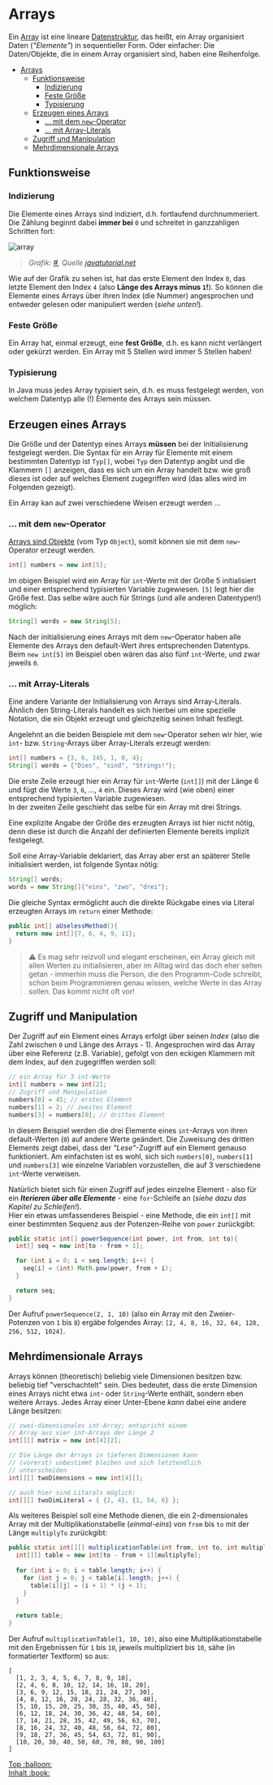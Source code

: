 # Arrays

Ein [Array](https://de.wikipedia.org/wiki/Feld_(Datentyp)) ist eine lineare [Datenstruktur](https://de.wikipedia.org/wiki/Datenstruktur), das heißt, ein Array organisiert Daten (_"Elemente"_) in sequentieller Form. Oder einfacher: Die Daten/Objekte, die in einem Array organisiert sind, haben eine Reihenfolge.  

- [Arrays](#arrays)
  - [Funktionsweise](#funktionsweise)
    - [Indizierung](#indizierung)
    - [Feste Größe](#feste-größe)
    - [Typisierung](#typisierung)
  - [Erzeugen eines Arrays](#erzeugen-eines-arrays)
    - [... mit dem `new`-Operator](#-mit-dem-new-operator)
    - [... mit Array-Literals](#-mit-array-literals)
  - [Zugriff und Manipulation](#zugriff-und-manipulation)
  - [Mehrdimensionale Arrays](#mehrdimensionale-arrays)

## Funktionsweise

### Indizierung
Die Elemente eines Arrays sind indiziert, d.h. fortlaufend durchnummeriert. Die Zählung beginnt dabei **immer bei** `0` und schreitet in ganzzahligen Schritten fort:

![array](../assets/images/array.jpeg)  
> _Grafik: [#](../assets/images/array.jpeg), Quelle [javatutorial.net](https://javatutorial.net/java-array)_

Wie auf der Grafik zu sehen ist, hat das erste Element den Index `0`, das letzte Element den Index `4` (also **Länge des Arrays minus `1`!**). So können die Elemente eines Arrays über ihren Index (die Nummer) angesprochen und entweder gelesen oder manipuliert werden (_siehe unten!_).

### Feste Größe
Ein Array hat, einmal erzeugt, eine **fest Größe**, d.h. es kann nicht verlängert oder gekürzt werden. Ein Array mit 5 Stellen wird immer 5 Stellen haben!

### Typisierung
In Java muss jedes Array typisiert sein, d.h. es muss festgelegt werden, von welchem Datentyp alle (!) Elemente des Arrays sein müssen.


## Erzeugen eines Arrays

Die Größe und der Datentyp eines Arrays **müssen** bei der Initialisierung festgelegt werden. Die Syntax für ein Array für Elemente mit einem bestimmten Datentyp ist `Typ[]`, wobei `Typ` den Datentyp angibt und die Klammern `[]` anzeigen, dass es sich um ein Array handelt bzw. wie groß dieses ist oder auf welches Element zugegriffen wird (das alles wird im Folgenden gezeigt).

Ein Array kan auf zwei verschiedene Weisen erzeugt werden ...

### ... mit dem `new`-Operator

[Arrays sind Objekte](https://docs.oracle.com/javase/specs/jls/se8/html/jls-10.html) (vom Typ `Object`), somit können sie mit dem `new`-Operator erzeugt werden.

```java
int[] numbers = new int[5];
```

Im obigen Beispiel wird ein Array für `int`-Werte mit der Größe 5 initialisiert und einer entsprechend typisierten Variable zugewiesen. `[5]` legt hier die Größe fest. Das selbe wäre auch für Strings (und alle anderen Datentypen!) möglich:

```java
String[] words = new String[5];
```

Nach der initialisierung eines Arrays mit dem `new`-Operator haben alle Elemente des Arrays den default-Wert ihres entsprechenden Datentyps. Beim `new int[5]` im Beispiel oben wären das also fünf `int`-Werte, und zwar jeweils `0`.

### ... mit Array-Literals

Eine andere Variante der Initialisierung von Arrays sind Array-Literals. Ähnlich den String-Literals handelt es sich hierbei um eine spezielle Notation, die ein Objekt erzeugt und gleichzeitig seinen Inhalt festlegt.

Angelehnt an die beiden Beispiele mit dem `new`-Operator sehen wir hier, wie `ìnt`- bzw. `String`-Arrays über Array-Literals erzeugt werden:

```java
int[] numbers = {3, 6, 345, 1, 0, 4};
String[] words = {"Dies", "sind", "Strings!"};
```

Die erste Zeile erzeugt hier ein Array für `int`-Werte (`int[]`) mit der Länge 6 und fügt die Werte `3`, `6`, ..., `4` ein. Dieses Array wird (wie oben) einer entsprechend typisierten Variable zugewiesen.  
In der zweiten Zeile geschieht das selbe für ein Array mit drei Strings.

Eine explizite Angabe der Größe des erzeugten Arrays ist hier nicht nötig, denn diese ist durch die Anzahl der definierten Elemente bereits implizit festgelegt.

Soll eine Array-Variable deklariert, das Array aber erst an späterer Stelle initialisiert werden, ist folgende Syntax nötig:

``` java
String[] words;
words = new String[]{"eins", "zwo", "drei"};
```

Die gleiche Syntax ermöglicht auch die direkte Rückgabe eines via Literal erzeugten Arrays im `return` einer Methode:

``` java
public int[] aUselessMethod(){
  return new int[]{7, 6, 4, 9, 11};
}
```

> :warning: Es mag sehr reizvoll und elegant erscheinen, ein Array gleich mit allen Werten zu initialisieren, aber im Alltag wird das doch eher selten getan - immerhin muss die Person, die den Programm-Code schreibt, schon beim Programmieren genau wissen, welche Werte in das Array sollen. Das kommt nicht oft vor!


## Zugriff und Manipulation

Der Zugriff auf ein Element eines Arrays erfolgt über seinen _Index_ (also die Zahl zwischen `0` und Länge des Arrays - 1). Angesprochen wird das Array über eine Referenz (z.B. Variable), gefolgt von den eckigen Klammern mit dem Index, auf den zugegriffen werden soll:

```java
// ein Array für 3 int-Werte
int[] numbers = new int[2];
// Zugriff und Manipulation
numbers[0] = 45; // erstes Element
numbers[1] = 2; // zweites Element
numbers[3] = numbers[0]; // drittes Element
```

In diesem Beispiel werden die drei Elemente eines `int`-Arrays von ihren default-Werten (`0`) auf andere Werte geändert. Die Zuweisung des dritten Elements zeigt dabei, dass der _"Lese"_-Zugriff auf ein Element genauso funktioniert. Am einfachsten ist es wohl, sich sich `numbers[0]`, `numbers[1]` und `numbers[3]` wie einzelne Variablen vorzustellen, die auf 3 verschiedene `int`-Werte verweisen. 

Natürlich bietet sich für einen Zugriff auf jedes einzelne Element - also für ein _**Iterieren über alle Elemente**_ - eine `for`-Schleife an (_siehe dazu das Kapitel zu Schleifen!_).  
Hier ein etwas umfassenderes Beispiel - eine Methode, die ein `int[]` mit einer bestimmten Sequenz aus der Potenzen-Reihe von `power` zurückgibt:

``` java
public static int[] powerSequence(int power, int from, int to){
  int[] seq = new int[to - from + 1];

  for (int i = 0; i < seq.length; i++) {
    seq[i] = (int) Math.pow(power, from + i);
  }

  return seq;
}
```

Der Aufruf `powerSequence(2, 1, 10)` (also ein Array mit den Zweier-Potenzen von `1` bis `8`) ergäbe folgendes Array: `[2, 4, 8, 16, 32, 64, 128, 256, 512, 1024]`.


## Mehrdimensionale Arrays

Arrays können (theoretisch) beliebig viele Dimensionen besitzen bzw. beliebig tief "verschachtelt" sein. Dies bedeutet, dass die erste Dimension eines Arrays nicht etwa `int`- oder `String`-Werte enthält, sondern eben weitere Arrays. Jedes Array einer Unter-Ebene _kann_ dabei eine andere Länge besitzen:

```java
// zwei-dimensionales int-Array; entspricht einem
// Array aus vier int-Arrays der Länge 2
int[][] matrix = new int[4][2];

// Die Länge der Arrays in tieferen Dimensionen kann
// (vorerst) unbestimmt bleiben und sich letztendlich
// unterscheiden
int[][] twoDimensions = new int[4][];

// auch hier sind Litarals möglich:
int[][] twoDimLiteral = { {2, 4}, {1, 54, 6} };
```

Als weiteres Beispiel soll eine Methode dienen, die ein 2-dimensionales Array mit der Multiplikationstabelle (_einmal-eins_) von `from` bis `to` mit der Länge `multiplyTo` zurückgibt:

``` java
public static int[][] multiplicationTable(int from, int to, int multiplyTo){
  int[][] table = new int[to - from + 1][multiplyTo];
  
  for (int i = 0; i < table.length; i++) {
    for (int j = 0; j < table[i].length; j++) {
      table[i][j] = (i + 1) * (j + 1);
    }
  }
  
  return table;
}
```

Der Aufruf `multiplicationTable(1, 10, 10)`, also eine Multiplikationstabelle mit den Ergebnissen für `1` bis `10`, jeweils multipliziert bis `10`, sähe (in formatierter Textform) so aus:

```
[
  [1, 2, 3, 4, 5, 6, 7, 8, 9, 10],
  [2, 4, 6, 8, 10, 12, 14, 16, 18, 20],
  [3, 6, 9, 12, 15, 18, 21, 24, 27, 30],
  [4, 8, 12, 16, 20, 24, 28, 32, 36, 40],
  [5, 10, 15, 20, 25, 30, 35, 40, 45, 50],
  [6, 12, 18, 24, 30, 36, 42, 48, 54, 60],
  [7, 14, 21, 28, 35, 42, 49, 56, 63, 70],
  [8, 16, 24, 32, 40, 48, 56, 64, 72, 80],
  [9, 18, 27, 36, 45, 54, 63, 72, 81, 90],
  [10, 20, 30, 40, 50, 60, 70, 80, 90, 100]
]

```





<!-- Dieses HTML-Snippet sollte am Ende jeder Seite stehen! -->
<div class="top-link">
    <a href="#" title="Zum Anfang scrollen!">Top :balloon:</a>
    <br/>
    <a href="https://dh-cologne.github.io/java-wegweiser" title="Zurück zur Übersicht!">Inhalt :book:</a>
</div>